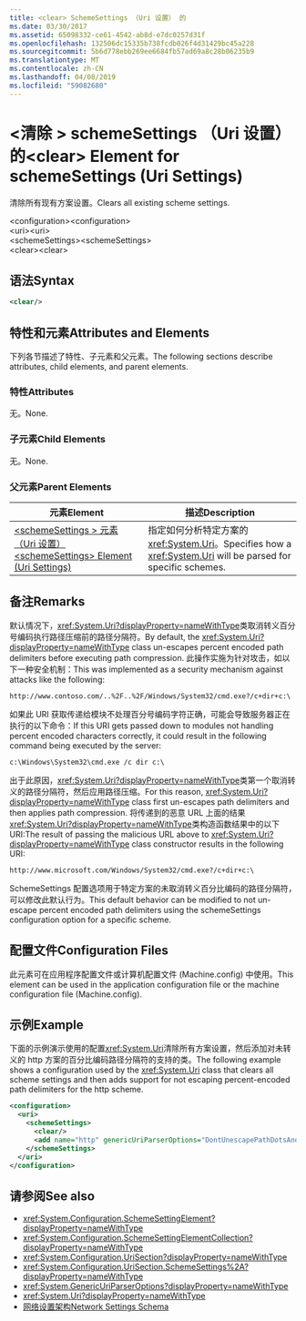 ```yaml
---
title: <clear> SchemeSettings （Uri 设置） 的
ms.date: 03/30/2017
ms.assetid: 65098332-ce61-4542-ab8d-e7dc0257d31f
ms.openlocfilehash: 132506dc15335b738fcdb026f4d31429bc45a228
ms.sourcegitcommit: 5b6d778ebb269ee6684fb57ad69a8c28b06235b9
ms.translationtype: MT
ms.contentlocale: zh-CN
ms.lasthandoff: 04/08/2019
ms.locfileid: "59082680"
---
```

# <a name="clear-element-for-schemesettings-uri-settings"></a><span data-ttu-id="68982-102">\<清除 > schemeSettings （Uri 设置） 的</span><span class="sxs-lookup"><span data-stu-id="68982-102">\<clear> Element for schemeSettings (Uri Settings)</span></span>
<span data-ttu-id="68982-103">清除所有现有方案设置。</span><span class="sxs-lookup"><span data-stu-id="68982-103">Clears all existing scheme settings.</span></span>  
  
 <span data-ttu-id="68982-104">\<configuration></span><span class="sxs-lookup"><span data-stu-id="68982-104">\<configuration></span></span>  
<span data-ttu-id="68982-105">\<uri></span><span class="sxs-lookup"><span data-stu-id="68982-105">\<uri></span></span>  
<span data-ttu-id="68982-106">\<schemeSettings></span><span class="sxs-lookup"><span data-stu-id="68982-106">\<schemeSettings></span></span>  
<span data-ttu-id="68982-107">\<clear></span><span class="sxs-lookup"><span data-stu-id="68982-107">\<clear></span></span>  
  
## <a name="syntax"></a><span data-ttu-id="68982-108">语法</span><span class="sxs-lookup"><span data-stu-id="68982-108">Syntax</span></span>  
  
```xml  
<clear/>  
```  
  
## <a name="attributes-and-elements"></a><span data-ttu-id="68982-109">特性和元素</span><span class="sxs-lookup"><span data-stu-id="68982-109">Attributes and Elements</span></span>  
 <span data-ttu-id="68982-110">下列各节描述了特性、子元素和父元素。</span><span class="sxs-lookup"><span data-stu-id="68982-110">The following sections describe attributes, child elements, and parent elements.</span></span>  
  
### <a name="attributes"></a><span data-ttu-id="68982-111">特性</span><span class="sxs-lookup"><span data-stu-id="68982-111">Attributes</span></span>  
 <span data-ttu-id="68982-112">无。</span><span class="sxs-lookup"><span data-stu-id="68982-112">None.</span></span>  
  
### <a name="child-elements"></a><span data-ttu-id="68982-113">子元素</span><span class="sxs-lookup"><span data-stu-id="68982-113">Child Elements</span></span>  
 <span data-ttu-id="68982-114">无。</span><span class="sxs-lookup"><span data-stu-id="68982-114">None.</span></span>  
  
### <a name="parent-elements"></a><span data-ttu-id="68982-115">父元素</span><span class="sxs-lookup"><span data-stu-id="68982-115">Parent Elements</span></span>  
  
|<span data-ttu-id="68982-116">元素</span><span class="sxs-lookup"><span data-stu-id="68982-116">Element</span></span>|<span data-ttu-id="68982-117">描述</span><span class="sxs-lookup"><span data-stu-id="68982-117">Description</span></span>|  
|-------------|-----------------|  
|[<span data-ttu-id="68982-118">\<schemeSettings > 元素 （Uri 设置）</span><span class="sxs-lookup"><span data-stu-id="68982-118">\<schemeSettings> Element (Uri Settings)</span></span>](../../../../../docs/framework/configure-apps/file-schema/network/schemesettings-element-uri-settings.md)|<span data-ttu-id="68982-119">指定如何分析特定方案的 <xref:System.Uri>。</span><span class="sxs-lookup"><span data-stu-id="68982-119">Specifies how a <xref:System.Uri> will be parsed for specific schemes.</span></span>|  
  
## <a name="remarks"></a><span data-ttu-id="68982-120">备注</span><span class="sxs-lookup"><span data-stu-id="68982-120">Remarks</span></span>  
 <span data-ttu-id="68982-121">默认情况下，<xref:System.Uri?displayProperty=nameWithType>类取消转义百分号编码执行路径压缩前的路径分隔符。</span><span class="sxs-lookup"><span data-stu-id="68982-121">By default, the <xref:System.Uri?displayProperty=nameWithType> class un-escapes percent encoded path delimiters before executing path compression.</span></span> <span data-ttu-id="68982-122">此操作实施为针对攻击，如以下一种安全机制：</span><span class="sxs-lookup"><span data-stu-id="68982-122">This was implemented as a security mechanism against attacks like the following:</span></span>  
  
 `http://www.contoso.com/..%2F..%2F/Windows/System32/cmd.exe?/c+dir+c:\`  
  
 <span data-ttu-id="68982-123">如果此 URI 获取传递给模块不处理百分号编码字符正确，可能会导致服务器正在执行的以下命令：</span><span class="sxs-lookup"><span data-stu-id="68982-123">If this URI gets passed down to modules not handling percent encoded characters correctly, it could result in the following command being executed by the server:</span></span>  
  
 `c:\Windows\System32\cmd.exe /c dir c:\`  
  
 <span data-ttu-id="68982-124">出于此原因，<xref:System.Uri?displayProperty=nameWithType>类第一个取消转义的路径分隔符，然后应用路径压缩。</span><span class="sxs-lookup"><span data-stu-id="68982-124">For this reason, <xref:System.Uri?displayProperty=nameWithType> class first un-escapes path delimiters and then applies path compression.</span></span> <span data-ttu-id="68982-125">将传递到的恶意 URL 上面的结果<xref:System.Uri?displayProperty=nameWithType>类构造函数结果中的以下 URI:</span><span class="sxs-lookup"><span data-stu-id="68982-125">The result of passing the malicious URL above to <xref:System.Uri?displayProperty=nameWithType> class constructor results in the following URI:</span></span>  
  
 `http://www.microsoft.com/Windows/System32/cmd.exe?/c+dir+c:\`  
  
 <span data-ttu-id="68982-126">SchemeSettings 配置选项用于特定方案的未取消转义百分比编码的路径分隔符，可以修改此默认行为。</span><span class="sxs-lookup"><span data-stu-id="68982-126">This default behavior can be modified to not un-escape percent encoded path delimiters using the schemeSettings configuration option for a specific scheme.</span></span>  
  
## <a name="configuration-files"></a><span data-ttu-id="68982-127">配置文件</span><span class="sxs-lookup"><span data-stu-id="68982-127">Configuration Files</span></span>  
 <span data-ttu-id="68982-128">此元素可在应用程序配置文件或计算机配置文件 (Machine.config) 中使用。</span><span class="sxs-lookup"><span data-stu-id="68982-128">This element can be used in the application configuration file or the machine configuration file (Machine.config).</span></span>  
  
## <a name="example"></a><span data-ttu-id="68982-129">示例</span><span class="sxs-lookup"><span data-stu-id="68982-129">Example</span></span>  
 <span data-ttu-id="68982-130">下面的示例演示使用的配置<xref:System.Uri>清除所有方案设置，然后添加对未转义的 http 方案的百分比编码路径分隔符的支持的类。</span><span class="sxs-lookup"><span data-stu-id="68982-130">The following example shows a configuration used by the <xref:System.Uri> class that clears all scheme settings and then adds support for not escaping percent-encoded path delimiters for the http scheme.</span></span>  
  
```xml  
<configuration>  
  <uri>  
    <schemeSettings>  
      <clear/>  
      <add name="http" genericUriParserOptions="DontUnescapePathDotsAndSlashes"/>  
    </schemeSettings>  
  </uri>  
</configuration>  
```  
  
## <a name="see-also"></a><span data-ttu-id="68982-131">请参阅</span><span class="sxs-lookup"><span data-stu-id="68982-131">See also</span></span>

- <xref:System.Configuration.SchemeSettingElement?displayProperty=nameWithType>
- <xref:System.Configuration.SchemeSettingElementCollection?displayProperty=nameWithType>
- <xref:System.Configuration.UriSection?displayProperty=nameWithType>
- <xref:System.Configuration.UriSection.SchemeSettings%2A?displayProperty=nameWithType>
- <xref:System.GenericUriParserOptions?displayProperty=nameWithType>
- <xref:System.Uri?displayProperty=nameWithType>
- [<span data-ttu-id="68982-132">网络设置架构</span><span class="sxs-lookup"><span data-stu-id="68982-132">Network Settings Schema</span></span>](../../../../../docs/framework/configure-apps/file-schema/network/index.md)

